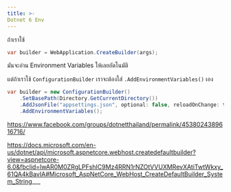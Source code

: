 ```yaml
---
title: >-
Dotnet 6 Env
---
```



ถ้าเราใช้
```csharp
var builder = WebApplication.CreateBuilder(args);
```
มันจะอ่าน Environment Variables ให้เลยอัตโนมัติ

แต่ถ้าเราใช้ `ConfigurationBuilder`  เราจะต้องใส่ `.AddEnvironmentVariables()` เอง

```csharp
var builder = new ConfigurationBuilder()
    .SetBasePath(Directory.GetCurrentDirectory())
    .AddJsonFile("appsettings.json", optional: false, reloadOnChange: true)
    .AddEnvironmentVariables();
```

https://www.facebook.com/groups/dotnetthailand/permalink/4538024389616716/

https://docs.microsoft.com/en-us/dotnet/api/microsoft.aspnetcore.webhost.createdefaultbuilder?view=aspnetcore-6.0&fbclid=IwAR0M0ZRgLPFshIC9Mz4RRN1rNZOtVVUXMRevXAtiTwtWkxy_61QA4kBavIA#Microsoft_AspNetCore_WebHost_CreateDefaultBuilder_System_String___

